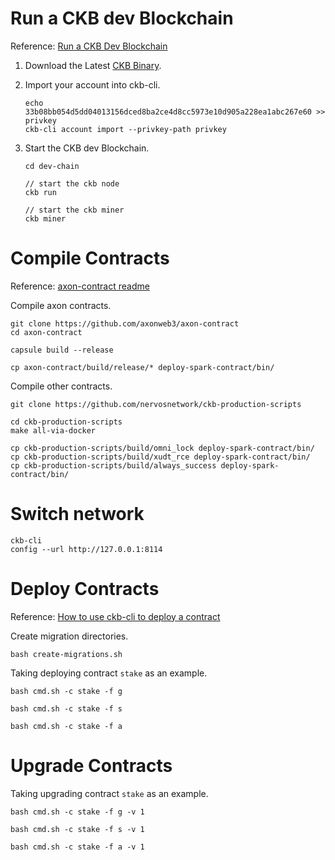 # Run a CKB dev Blockchain

Reference: [Run a CKB Dev Blockchain](https://docs.nervos.org/docs/basics/guides/devchain)

1. Download the Latest [CKB Binary](https://github.com/nervosnetwork/ckb/releases/tag/v0.111.0-rc8).

2. Import your account into ckb-cli.

   ```
   echo 33b08bb054d5dd04013156dced8ba2ce4d8cc5973e10d905a228ea1abc267e60 >> privkey
   ckb-cli account import --privkey-path privkey
   ```

3. Start the CKB dev Blockchain.

   ```
   cd dev-chain
   
   // start the ckb node
   ckb run
   
   // start the ckb miner
   ckb miner
   ```

# Compile Contracts

Reference: [axon-contract readme](https://github.com/axonweb3/axon-contract/tree/main)

Compile axon contracts.

```
git clone https://github.com/axonweb3/axon-contract
cd axon-contract

capsule build --release

cp axon-contract/build/release/* deploy-spark-contract/bin/
```

Compile other contracts.

```
git clone https://github.com/nervosnetwork/ckb-production-scripts

cd ckb-production-scripts
make all-via-docker 

cp ckb-production-scripts/build/omni_lock deploy-spark-contract/bin/
cp ckb-production-scripts/build/xudt_rce deploy-spark-contract/bin/
cp ckb-production-scripts/build/always_success deploy-spark-contract/bin/
```

# Switch network

```
ckb-cli
config --url http://127.0.0.1:8114
```

# Deploy Contracts

Reference: [How to use ckb-cli to deploy a contract](https://github.com/nervosnetwork/ckb-cli/wiki/Deploy-contracts#generate-the-update-transaction)

Create migration directories.
```
bash create-migrations.sh
```

Taking deploying contract `stake` as an example.

```
bash cmd.sh -c stake -f g

bash cmd.sh -c stake -f s

bash cmd.sh -c stake -f a
```

# Upgrade Contracts

Taking upgrading contract `stake` as an example.

```
bash cmd.sh -c stake -f g -v 1

bash cmd.sh -c stake -f s -v 1

bash cmd.sh -c stake -f a -v 1
```
